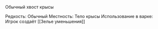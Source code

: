 Обычный хвост крысы

Редкость: Обычный
Местность: Тело крысы
Использование в варке: 
Игрок создаёт [[Зелье уменьшения]]